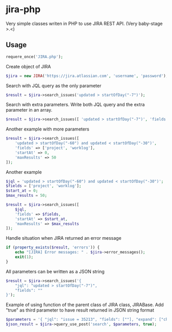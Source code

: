 # jira-php
Very simple classes writen in PHP to use JIRA REST API.
(Very baby-stage >.<)


Usage
-----
```php
requere_once('JIRA.php');
```

Create object of JIRA
```php
$jira = new JIRA('https://jira.atlassian.com', 'username', 'password');
```

Search with JQL query as the only parameter
```php
$result = $jira->search_issues('updated > startOfDay("-7")');
```

Search with extra parameters. Write both JQL query and the extra parameter in an array.
```php
$result = $jira->search_issues([ 'updated > startOfDay("-7")', 'fields' => [''] ]);
```

Another example with more parameters
```php
$result = $jira->search_issues([
    'updated > startOfDay("-60") and updated < startOfDay("-30")',
    'fields' => ['project', 'worklog'],
    'startAt' => 0,
    'maxResults' => 50
]);
```

Another example
```php
$jql = 'updated > startOfDay("-60") and updated < startOfDay("-30")';
$fields = ['project', 'worklog'];
$start_at = 0;
$max_results = 50;

$result = $jira->search_issues([
    $jql,
    'fields' => $fields,
    'startAt' => $start_at,
    'maxResults' => $max_results
]);
```

Handle situation when JIRA returned an error message
```php
if (property_exists($result, 'errors')) {
    echo "[JIRA] Error messages: " . $jira->error_messages();
    exit(1);
}
```

All parameters can be written as a JSON string
```php
$result = $jira->search_issues('{
    "jql": "updated > startOfDay("-7")",
    "fields": ""
}');
```

Example of using function of the parent class of JIRA class, JIRABase.
Add "true" as third parameter to have result returned in JSON string format
```php
$parameters = '{ "jql": "issue = 35213", "fields": [""], "expand": ["changelog"] }';
$json_result = $jira->query_use_post('search', $parameters, true);
```
